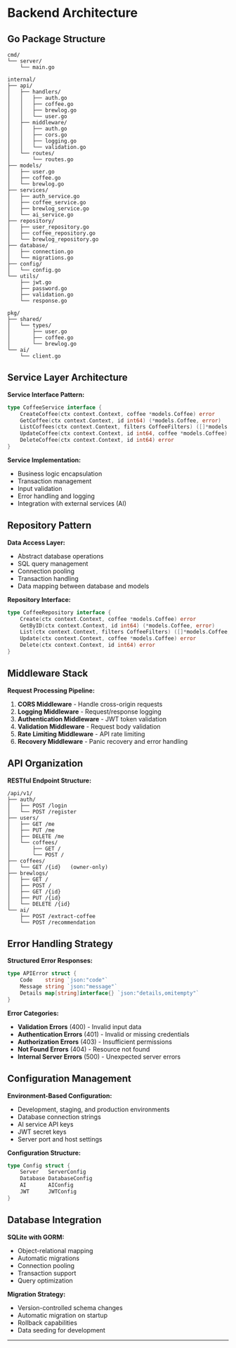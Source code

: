 # Backend Architecture

## Go Package Structure

```
cmd/
└── server/
    └── main.go

internal/
├── api/
│   ├── handlers/
│   │   ├── auth.go
│   │   ├── coffee.go
│   │   ├── brewlog.go
│   │   └── user.go
│   ├── middleware/
│   │   ├── auth.go
│   │   ├── cors.go
│   │   ├── logging.go
│   │   └── validation.go
│   └── routes/
│       └── routes.go
├── models/
│   ├── user.go
│   ├── coffee.go
│   └── brewlog.go
├── services/
│   ├── auth_service.go
│   ├── coffee_service.go
│   ├── brewlog_service.go
│   └── ai_service.go
├── repository/
│   ├── user_repository.go
│   ├── coffee_repository.go
│   └── brewlog_repository.go
├── database/
│   ├── connection.go
│   └── migrations.go
├── config/
│   └── config.go
└── utils/
    ├── jwt.go
    ├── password.go
    ├── validation.go
    └── response.go

pkg/
├── shared/
│   └── types/
│       ├── user.go
│       ├── coffee.go
│       └── brewlog.go
└── ai/
    └── client.go
```

## Service Layer Architecture

**Service Interface Pattern:**
```go
type CoffeeService interface {
    CreateCoffee(ctx context.Context, coffee *models.Coffee) error
    GetCoffee(ctx context.Context, id int64) (*models.Coffee, error)
    ListCoffees(ctx context.Context, filters CoffeeFilters) ([]*models.Coffee, error)
    UpdateCoffee(ctx context.Context, id int64, coffee *models.Coffee) error
    DeleteCoffee(ctx context.Context, id int64) error
}
```

**Service Implementation:**
- Business logic encapsulation
- Transaction management
- Input validation
- Error handling and logging
- Integration with external services (AI)

## Repository Pattern

**Data Access Layer:**
- Abstract database operations
- SQL query management
- Connection pooling
- Transaction handling
- Data mapping between database and models

**Repository Interface:**
```go
type CoffeeRepository interface {
    Create(ctx context.Context, coffee *models.Coffee) error
    GetByID(ctx context.Context, id int64) (*models.Coffee, error)
    List(ctx context.Context, filters CoffeeFilters) ([]*models.Coffee, error)
    Update(ctx context.Context, coffee *models.Coffee) error
    Delete(ctx context.Context, id int64) error
}
```

## Middleware Stack

**Request Processing Pipeline:**
1. **CORS Middleware** - Handle cross-origin requests
2. **Logging Middleware** - Request/response logging
3. **Authentication Middleware** - JWT token validation
4. **Validation Middleware** - Request body validation
5. **Rate Limiting Middleware** - API rate limiting
6. **Recovery Middleware** - Panic recovery and error handling

## API Organization

**RESTful Endpoint Structure:**
```
/api/v1/
├── auth/
│   ├── POST /login
│   └── POST /register
├── users/
│   ├── GET /me
│   ├── PUT /me
│   ├── DELETE /me
│   └── coffees/
│       ├── GET /
│       └── POST /
├── coffees/
│   └── GET /{id}   (owner-only)
├── brewlogs/
│   ├── GET /
│   ├── POST /
│   ├── GET /{id}
│   ├── PUT /{id}
│   └── DELETE /{id}
└── ai/
    ├── POST /extract-coffee
    └── POST /recommendation
```

## Error Handling Strategy

**Structured Error Responses:**
```go
type APIError struct {
    Code    string `json:"code"`
    Message string `json:"message"`
    Details map[string]interface{} `json:"details,omitempty"`
}
```

**Error Categories:**
- **Validation Errors** (400) - Invalid input data
- **Authentication Errors** (401) - Invalid or missing credentials
- **Authorization Errors** (403) - Insufficient permissions
- **Not Found Errors** (404) - Resource not found
- **Internal Server Errors** (500) - Unexpected server errors

## Configuration Management

**Environment-Based Configuration:**
- Development, staging, and production environments
- Database connection strings
- AI service API keys
- JWT secret keys
- Server port and host settings

**Configuration Structure:**
```go
type Config struct {
    Server   ServerConfig
    Database DatabaseConfig
    AI       AIConfig
    JWT      JWTConfig
}
```

## Database Integration

**SQLite with GORM:**
- Object-relational mapping
- Automatic migrations
- Connection pooling
- Transaction support
- Query optimization

**Migration Strategy:**
- Version-controlled schema changes
- Automatic migration on startup
- Rollback capabilities
- Data seeding for development

---
